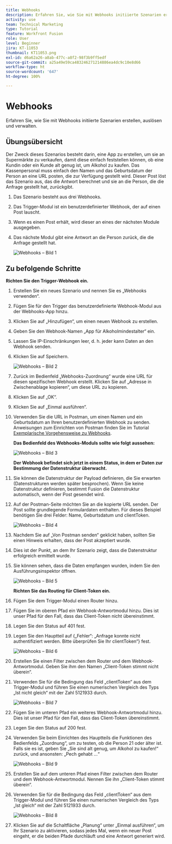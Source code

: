 ```yaml
---
title: Webhooks
description: Erfahren Sie, wie Sie mit Webhooks initiierte Szenarien erstellen, auslösen und verwalten.
activity: use
team: Technical Marketing
type: Tutorial
feature: Workfront Fusion
role: User
level: Beginner
jira: KT-11053
thumbnail: KT11053.png
exl-id: d6a62a26-a8ab-477c-a8f2-98f3b9ff5edf
source-git-commit: a25a49e59ca483246271214886ea4dc9c10e8d66
workflow-type: ht
source-wordcount: '647'
ht-degree: 100%

---
```


# Webhooks

Erfahren Sie, wie Sie mit Webhooks initiierte Szenarien erstellen, auslösen und verwalten.

## Übungsübersicht

Der Zweck dieses Szenarios besteht darin, eine App zu erstellen, um sie an Supermärkte zu verkaufen, damit diese einfach feststellen können, ob eine Kundin oder ein Kunde alt genug ist, um Alkohol zu kaufen. Das Kassenpersonal muss einfach den Namen und das Geburtsdatum der Person an eine URL posten, die zur Verfügung gestellt wird. Dieser Post löst das Szenario aus, das die Antwort berechnet und sie an die Person, die die Anfrage gestellt hat, zurückgibt.

1. Das Szenario besteht aus drei Webhooks.
1. Das Trigger-Modul ist ein benutzerdefinierter Webhook, der auf einen Post lauscht.
1. Wenn es einen Post erhält, wird dieser an eines der nächsten Module ausgegeben.
1. Das nächste Modul gibt eine Antwort an die Person zurück, die die Anfrage gestellt hat.

   ![Webhooks – Bild 1](../12-exercises/assets/webhooks-walkthrough-1.png)

## Zu befolgende Schritte

**Richten Sie den Trigger-Webhook ein.**

1. Erstellen Sie ein neues Szenario und nennen Sie es „Webhooks verwenden“.
1. Fügen Sie für den Trigger das benutzerdefinierte Webhook-Modul aus der Webhooks-App hinzu.
1. Klicken Sie auf „Hinzufügen“, um einen neuen Webhook zu erstellen.
1. Geben Sie den Webhook-Namen „App für Alkoholmindestalter“ ein.
1. Lassen Sie IP-Einschränkungen leer, d. h. jeder kann Daten an den Webhook senden.
1. Klicken Sie auf Speichern.


   ![Webhooks – Bild 2](../12-exercises/assets/webhooks-walkthrough-2.png)

1. Zurück im Bedienfeld „Webhooks-Zuordnung“ wurde eine URL für diesen spezifischen Webhook erstellt. Klicken Sie auf „Adresse in Zwischenablage kopieren“, um diese URL zu kopieren.
1. Klicken Sie auf „OK“.
1. Klicken Sie auf „Einmal ausführen“.
1. Verwenden Sie die URL in Postman, um einen Namen und ein Geburtsdatum an Ihren benutzerdefinierten Webhook zu senden. Anweisungen zum Einrichten von Postman finden Sie im Tutorial [Exemplarische Vorgehensweise zu Webhooks](https://experienceleague.adobe.com/docs/workfront-learn/tutorials-workfront/fusion/beyond-basic-modules/webhooks-walkthrough.html?lang=de).

   **Das Bedienfeld des Webhooks-Moduls sollte wie folgt aussehen:**

   ![Webhooks – Bild 3](../12-exercises/assets/webhooks-walkthrough-3.png)

   **Der Webhook befindet sich jetzt in einem Status, in dem er Daten zur Bestimmung der Datenstruktur überwacht.**

1. Sie können die Datenstruktur der Payload definieren, die Sie erwarten (Datenstrukturen werden später besprochen). Wenn Sie keine Datenstruktur definieren, bestimmt Fusion die Datenstruktur automatisch, wenn der Post gesendet wird.
1. Auf der Postman-Seite möchten Sie an die kopierte URL senden. Der Post sollte grundlegende Formulardaten enthalten. Für dieses Beispiel benötigen Sie drei Felder: Name, Geburtsdatum und clientToken.

   ![Webhooks – Bild 4](../12-exercises/assets/webhooks-walkthrough-4.png)

1. Nachdem Sie auf „Von Postman senden“ geklickt haben, sollten Sie einen Hinweis erhalten, dass der Post akzeptiert wurde.
1. Dies ist der Punkt, an dem Ihr Szenario zeigt, dass die Datenstruktur erfolgreich ermittelt wurde.
1. Sie können sehen, dass die Daten empfangen wurden, indem Sie den Ausführungsinspektor öffnen.

   ![Webhooks – Bild 5](../12-exercises/assets/webhooks-walkthrough-5.png)

   **Richten Sie das Routing für Client-Token ein.**

1. Fügen Sie dem Trigger-Modul einen Router hinzu.
1. Fügen Sie im oberen Pfad ein Webhook-Antwortmodul hinzu. Dies ist unser Pfad für den Fall, dass das Client-Token nicht übereinstimmt.
1. Legen Sie den Status auf 401 fest.
1. Legen Sie den Hauptteil auf {„Fehler“: „Anfrage konnte nicht authentifiziert werden. Bitte überprüfen Sie Ihr clientToken“} fest.

   ![Webhooks – Bild 6](../12-exercises/assets/webhooks-walkthrough-6.png)

1. Erstellen Sie einen Filter zwischen dem Router und dem Webhook-Antwortmodul. Geben Sie ihm den Namen „Client-Token stimmt nicht überein“.
1. Verwenden Sie für die Bedingung das Feld „clientToken“ aus dem Trigger-Modul und führen Sie einen numerischen Vergleich des Typs „Ist nicht gleich“ mit der Zahl 5121933 durch.

   ![Webhooks – Bild 7](../12-exercises/assets/webhooks-walkthrough-7.png)

1. Fügen Sie im unteren Pfad ein weiteres Webhook-Antwortmodul hinzu. Dies ist unser Pfad für den Fall, dass das Client-Token übereinstimmt.
1. Legen Sie den Status auf 200 fest.
1. Verwenden Sie beim Einrichten des Hauptteils die Funktionen des Bedienfelds „Zuordnung“, um zu testen, ob die Person 21 oder älter ist. Falls sie es ist, geben Sie „Sie sind alt genug, um Alkohol zu kaufen!“ zurück, und ansonsten: „Pech gehabt …“

   ![Webhooks – Bild 9](../12-exercises/assets/webhooks-walkthrough-9.png)

1. Erstellen Sie auf dem unteren Pfad einen Filter zwischen dem Router und dem Webhook-Antwortmodul. Nennen Sie ihn „Client-Token stimmt überein“.
1. Verwenden Sie für die Bedingung das Feld „clientToken“ aus dem Trigger-Modul und führen Sie einen numerischen Vergleich des Typs „Ist gleich“ mit der Zahl 5121933 durch.


   ![Webhooks – Bild 8](../12-exercises/assets/webhooks-walkthrough-8.png)

1. Klicken Sie auf die Schaltfläche „Planung“ unter „Einmal ausführen“, um Ihr Szenario zu aktivieren, sodass jedes Mal, wenn ein neuer Post eingeht, er die beiden Pfade durchläuft und eine Antwort generiert wird.
